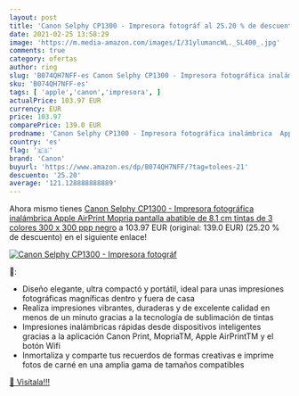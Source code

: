 ```yaml
---
layout: post
title: 'Canon Selphy CP1300 - Impresora fotográf al 25.20 % de descuento'
date: 2021-02-25 13:58:29
image: 'https://m.media-amazon.com/images/I/31ylumancWL._SL400_.jpg'
comments: true
category: ofertas
author: ring
slug: 'B074QH7NFF-es Canon Selphy CP1300 - Impresora fotográfica inalámbrica...'
sku: 'B074QH7NFF-es'
tags: [ 'apple','canon','impresora', ]
actualPrice: 103.97 EUR
currency: EUR
price: 103.97
comparePrice: 139.0 EUR
prodname: 'Canon Selphy CP1300 - Impresora fotográfica inalámbrica  Apple AirPrint  Mopria  pantalla abatible de 8.1 cm  tintas de 3 colores  300 x 300 ppp  negro'
country: 'es'
flag: '🇪🇸'
brand: 'Canon'
buyurl: 'https://www.amazon.es/dp/B074QH7NFF/?tag=tolees-21'
descuento: '25.20'
average: '121.128888888889'
---
```


Ahora mismo tienes [Canon Selphy CP1300 - Impresora fotográfica inalámbrica  Apple AirPrint  Mopria  pantalla abatible de 8.1 cm  tintas de 3 colores  300 x 300 ppp  negro](https://www.amazon.es/dp/B074QH7NFF/?tag=tolees-21) a 103.97 EUR (original: 139.0 EUR) (25.20 %  de descuento) en el siguiente enlace!

[![Canon Selphy CP1300 - Impresora fotográf](https://m.media-amazon.com/images/I/31ylumancWL._SL400_.jpg)](https://www.amazon.es/dp/B074QH7NFF/?tag=tolees-21)

🔎:

- Diseño elegante, ultra compactó y portátil, ideal para unas impresiones fotográficas magníficas dentro y fuera de casa
- Realiza impresiones vibrantes, duraderas y de excelente calidad en menos de un minuto gracias a la tecnología de sublimación de tintas
- Impresiones inalámbricas rápidas desde dispositivos inteligentes gracias a la aplicación Canon Print, MopriaTM, Apple AirPrintTM y el botón Wifi
- Inmortaliza y comparte tus recuerdos de formas creativas e imprime fotos de carné en una amplia gama de tamaños compatibles

[🛒 Visítala!!!](https://www.amazon.es/dp/B074QH7NFF/?tag=tolees-21)
